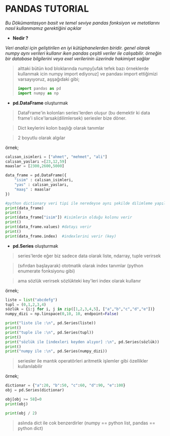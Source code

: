 # PANDAS TUTORIAL

*Bu Dökümantasyon basit ve temel seviye pandas fonksiyon ve metotlarını nasıl kullanmamız gerektiğini açıklar*

* **Nedir ?**

*Veri analizi için geliştirilen en iyi kütüphanelerden biridir.*
*genel olarak numpy aynı verileri kullanır iken pandas çeşitli veriler ile calışabilir.*
*örneğin bir database bilgilerini veya exel verilerinin üzerinde hakimiyet sağlar*


> alttaki bütün kod bloklarında numpy[ufak tefek bazı örneklerde kullanmak icin numpy import ediyoruz] ve pandası import ettiğimizi varsayıyoruz,
> aşşağıdaki gibi;
> ```python
> import pandas as pd
> import numpy as np
> ```


* **pd.DataFrame** oluşturmak
> DataFrame'in kolonları series'lerden oluşur (bu demektir ki data frame'i slice'larsak(dilimlersek) seriesler bize döner.

> Dict keylerini kolon başlığı olarak tanımlar

> 2 boyutlu olarak algılar

örnek;
```python
calısan_isimleri = ["ahmet", "mehmet", "ali"]
calısan_yasları =[23,12,59]
maaslar = [2300,2600,5000]

data_frame = pd.DataFrame({
    "isim" : calısan_isimleri,
    "yas" : calısan_yasları,
    "maaş" : maaslar
})

#python dictionary veri tipi ile neredeyse aynı şekilde dilimleme yapılabilir
print(data_frame)
print()
print(data_frame["isim"]) #isimlerin olduğu kolonu verir
print()
print(data_frame.values) #datayı verir
print()
print(data_frame.index)  #indexlerini verir (key)
```



* **pd.Series** oluşturmak

> series'lerde eğer biz sadece data olarak liste, ndarray, tuple verirsek

> (sıfırdan başlayarak) ototmatik olarak index tanımlar (python enumerate fonksiyonu gibi)

> ama sözlük verirsek sözlükteki key'leri index olarak kullanır

örnek;
```python
liste = list("abcdefg")
tupl = (0,1,2,3,4)
sözlük = {i:j for i, j in zip([1,2,3,4,5], ["a","b","c","d","e"])}
numpy_dizi = np.linspace(0,10, 10, endpoint=False)

print("liste ile :\n", pd.Series(liste))
print()
print("tuple ile :\n", pd.Series(tupl))
print()
print("sözlük ile [indexleri keyden alıyor] :\n", pd.Series(sözlük))
print()
print("numpy ile :\n", pd.Series(numpy_dizi))
```

> seriesler ile mantık operatörleri aritmetik işlemler gibi özellikler kullanılabilir

örnek;
```python
dictionar = {"a":20, "b":50, "c":60, "d":90, "e":100}
obj = pd.Series(dictionar)

obj[obj >= 58]=0
print(obj)

print(obj / 2)

```
> aslında dict ile cok benzerdirler (numpy == python list, pandas == python dict)





